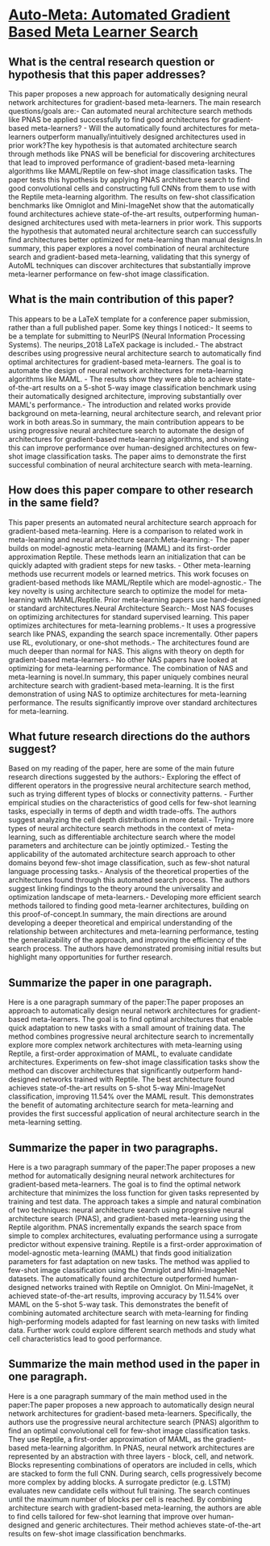 # [Auto-Meta: Automated Gradient Based Meta Learner Search](https://arxiv.org/abs/1806.06927)

## What is the central research question or hypothesis that this paper addresses?

This paper proposes a new approach for automatically designing neural network architectures for gradient-based meta-learners. The main research questions/goals are:- Can automated neural architecture search methods like PNAS be applied successfully to find good architectures for gradient-based meta-learners? - Will the automatically found architectures for meta-learners outperform manually/intuitively designed architectures used in prior work?The key hypothesis is that automated architecture search through methods like PNAS will be beneficial for discovering architectures that lead to improved performance of gradient-based meta-learning algorithms like MAML/Reptile on few-shot image classification tasks. The paper tests this hypothesis by applying PNAS architecture search to find good convolutional cells and constructing full CNNs from them to use with the Reptile meta-learning algorithm. The results on few-shot classification benchmarks like Omniglot and Mini-ImageNet show that the automatically found architectures achieve state-of-the-art results, outperforming human-designed architectures used with meta-learners in prior work. This supports the hypothesis that automated neural architecture search can successfully find architectures better optimized for meta-learning than manual designs.In summary, this paper explores a novel combination of neural architecture search and gradient-based meta-learning, validating that this synergy of AutoML techniques can discover architectures that substantially improve meta-learner performance on few-shot image classification.


## What is the main contribution of this paper?

This appears to be a LaTeX template for a conference paper submission, rather than a full published paper. Some key things I noticed:- It seems to be a template for submitting to NeurIPS (Neural Information Processing Systems). The neurips_2018 LaTeX package is included.- The abstract describes using progressive neural architecture search to automatically find optimal architectures for gradient-based meta-learners. The goal is to automate the design of neural network architectures for meta-learning algorithms like MAML. - The results show they were able to achieve state-of-the-art results on a 5-shot 5-way image classification benchmark using their automatically designed architecture, improving substantially over MAML's performance.- The introduction and related works provide background on meta-learning, neural architecture search, and relevant prior work in both areas.So in summary, the main contribution appears to be using progressive neural architecture search to automate the design of architectures for gradient-based meta-learning algorithms, and showing this can improve performance over human-designed architectures on few-shot image classification tasks. The paper aims to demonstrate the first successful combination of neural architecture search with meta-learning.


## How does this paper compare to other research in the same field?

This paper presents an automated neural architecture search approach for gradient-based meta-learning. Here is a comparison to related work in meta-learning and neural architecture search:Meta-learning:- The paper builds on model-agnostic meta-learning (MAML) and its first-order approximation Reptile. These methods learn an initialization that can be quickly adapted with gradient steps for new tasks. - Other meta-learning methods use recurrent models or learned metrics. This work focuses on gradient-based methods like MAML/Reptile which are model-agnostic.- The key novelty is using architecture search to optimize the model for meta-learning with MAML/Reptile. Prior meta-learning papers use hand-designed or standard architectures.Neural Architecture Search:- Most NAS focuses on optimizing architectures for standard supervised learning. This paper optimizes architectures for meta-learning problems.- It uses a progressive search like PNAS, expanding the search space incrementally. Other papers use RL, evolutionary, or one-shot methods.- The architectures found are much deeper than normal for NAS. This aligns with theory on depth for gradient-based meta-learners.- No other NAS papers have looked at optimizing for meta-learning performance. The combination of NAS and meta-learning is novel.In summary, this paper uniquely combines neural architecture search with gradient-based meta-learning. It is the first demonstration of using NAS to optimize architectures for meta-learning performance. The results significantly improve over standard architectures for meta-learning.


## What future research directions do the authors suggest?

Based on my reading of the paper, here are some of the main future research directions suggested by the authors:- Exploring the effect of different operators in the progressive neural architecture search method, such as trying different types of blocks or connectivity patterns. - Further empirical studies on the characteristics of good cells for few-shot learning tasks, especially in terms of depth and width trade-offs. The authors suggest analyzing the cell depth distributions in more detail.- Trying more types of neural architecture search methods in the context of meta-learning, such as differentiable architecture search where the model parameters and architecture can be jointly optimized.- Testing the applicability of the automated architecture search approach to other domains beyond few-shot image classification, such as few-shot natural language processing tasks.- Analysis of the theoretical properties of the architectures found through this automated search process. The authors suggest linking findings to the theory around the universality and optimization landscape of meta-learners.- Developing more efficient search methods tailored to finding good meta-learner architectures, building on this proof-of-concept.In summary, the main directions are around developing a deeper theoretical and empirical understanding of the relationship between architectures and meta-learning performance, testing the generalizability of the approach, and improving the efficiency of the search process. The authors have demonstrated promising initial results but highlight many opportunities for further research.


## Summarize the paper in one paragraph.

Here is a one paragraph summary of the paper:The paper proposes an approach to automatically design neural network architectures for gradient-based meta-learners. The goal is to find optimal architectures that enable quick adaptation to new tasks with a small amount of training data. The method combines progressive neural architecture search to incrementally explore more complex network architectures with meta-learning using Reptile, a first-order approximation of MAML, to evaluate candidate architectures. Experiments on few-shot image classification tasks show the method can discover architectures that significantly outperform hand-designed networks trained with Reptile. The best architecture found achieves state-of-the-art results on 5-shot 5-way Mini-ImageNet classification, improving 11.54% over the MAML result. This demonstrates the benefit of automating architecture search for meta-learning and provides the first successful application of neural architecture search in the meta-learning setting.


## Summarize the paper in two paragraphs.

Here is a two paragraph summary of the paper:The paper proposes a new method for automatically designing neural network architectures for gradient-based meta-learners. The goal is to find the optimal network architecture that minimizes the loss function for given tasks represented by training and test data. The approach takes a simple and natural combination of two techniques: neural architecture search using progressive neural architecture search (PNAS), and gradient-based meta-learning using the Reptile algorithm. PNAS incrementally expands the search space from simple to complex architectures, evaluating performance using a surrogate predictor without expensive training. Reptile is a first-order approximation of model-agnostic meta-learning (MAML) that finds good initialization parameters for fast adaptation on new tasks. The method was applied to few-shot image classification using the Omniglot and Mini-ImageNet datasets. The automatically found architecture outperformed human-designed networks trained with Reptile on Omniglot. On Mini-ImageNet, it achieved state-of-the-art results, improving accuracy by 11.54% over MAML on the 5-shot 5-way task. This demonstrates the benefit of combining automated architecture search with meta-learning for finding high-performing models adapted for fast learning on new tasks with limited data. Further work could explore different search methods and study what cell characteristics lead to good performance.


## Summarize the main method used in the paper in one paragraph.

Here is a one paragraph summary of the main method used in the paper:The paper proposes a new approach to automatically design neural network architectures for gradient-based meta-learners. Specifically, the authors use the progressive neural architecture search (PNAS) algorithm to find an optimal convolutional cell for few-shot image classification tasks. They use Reptile, a first-order approximation of MAML, as the gradient-based meta-learning algorithm. In PNAS, neural network architectures are represented by an abstraction with three layers - block, cell, and network. Blocks representing combinations of operators are included in cells, which are stacked to form the full CNN. During search, cells progressively become more complex by adding blocks. A surrogate predictor (e.g. LSTM) evaluates new candidate cells without full training. The search continues until the maximum number of blocks per cell is reached. By combining architecture search with gradient-based meta-learning, the authors are able to find cells tailored for few-shot learning that improve over human-designed and generic architectures. Their method achieves state-of-the-art results on few-shot image classification benchmarks.
